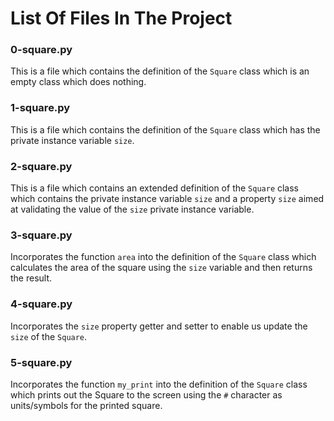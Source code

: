 # List Of Files In The Project


### 0-square.py
This is a file which contains the definition of the `Square` class which is an empty class which does nothing.

### 1-square.py
This is a file which contains the definition of the `Square` class which has the private instance variable `size`.

### 2-square.py
This is a file which contains an extended definition of the `Square` class which contains the private instance variable `size` and a property `size` aimed at validating the value of the `size` private instance variable.

### 3-square.py
Incorporates the function `area` into the definition of the `Square` class which calculates the area of the square using the `size` variable and then returns the result.

### 4-square.py
Incorporates the `size` property getter and setter to enable us update the `size` of the `Square`.

### 5-square.py
Incorporates the function `my_print` into the definition of the `Square` class which prints out the Square to the screen using the `#` character as units/symbols for the printed square.

###     
